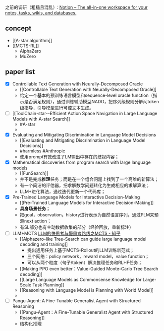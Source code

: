 之前的调研（粗糙且混乱）：[Notion – The all-in-one workspace for your notes, tasks, wikis, and databases.](https://chipped-icicle-2f0.notion.site/Q-3fa70d44521e4666a565d2c1382d7f59?pvs=4)
## concept
- [[A-star algorithm]]
- [[MCTS-RL]]
	- AlphaZero
	- MuZero


## paper list
- [x] Controllable Text Generation with Neurally-Decomposed Oracle
	- [[Controllable Text Generation with Neurally-Decomposed Oracle]] 
	- 给定一个基本的预训练语言模型和sequence-level oracle function（指示是否满足规则），通过训练辅助模型NADO，把序列级规则分解问token级指导，引导模型进行可控文本生成。
- [ ] [[ToolChain-star--Efficient Action Space Navigation in Large Language Models with A-star Search]]
	- #A-star 
	- 
- [x] Evaluating and Mitigating Discrimination in Language Model Decisions
	- [[Evaluating and Mitigating Discrimination in Language Model Decisions]]
	- #harmless #Anthropic 
	- 使用prompt有效改进了LM输出中存在的歧视内容；
- [x] Mathematical discoveries from program search with large language models
	- [[FunSearch]] 
	- 并不是完成**推理**任务；而是在一个组合问题上找到了一个高维的新算法；
	- 有一个简洁的评估器，把求解数学问题转化为生成相应的求解算法；
	- LLM+进化算法，通过迭代更新一个代码库；
- [x] Pre-Trained Language Models for Interactive Decision-Making
	- [[Pre-Trained Language Models for Interactive Decision-Making]]  
	- **具身场景任务**；
	- 把goal，observation，history进行表示为自然语言序列，通过PLM来预测next action；
	- 有SL部分也有主动数据收集的部分（经验回放，重新标注）
- [ ] LLM+MCTS  [LLM的快思考与慢思考路线之MCTS - 知乎](https://zhuanlan.zhihu.com/p/659230417)
	- [[Alphazero-like Tree-Search can guide large language model decoding and training]]
		- 提出通用任务上基于MCTS-Rollout的LLM训练新范式；
		- 三个网络：policy network，reward model，value function；
		- 可以从两个粒度（句子/token）解决推理任务和RLHF任务；
	- [[Making PPO even better：Value-Guided Monte-Carlo Tree Search decoding]]
	- [[Large Language Models as Commonsense Knowledge for Large-Scale Task Planning]]
	- [[Reasoning with Language Model is Planning with World Model]]
	- 
- [ ] Pangu-Agent: A Fine-Tunable Generalist Agent with Structured Reasoning
	- [[Pangu-Agent：A Fine-Tunable Generalist Agent with Structured Reasoning]]
	- 结构化推理
